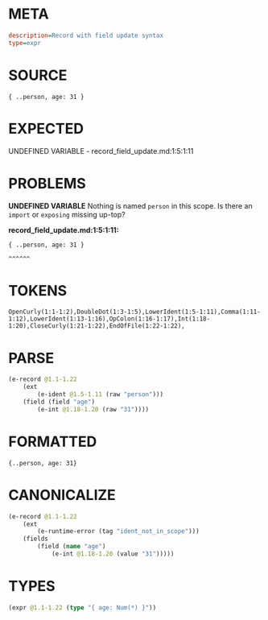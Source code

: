 # META
~~~ini
description=Record with field update syntax
type=expr
~~~
# SOURCE
~~~roc
{ ..person, age: 31 }
~~~
# EXPECTED
UNDEFINED VARIABLE - record_field_update.md:1:5:1:11
# PROBLEMS
**UNDEFINED VARIABLE**
Nothing is named `person` in this scope.
Is there an `import` or `exposing` missing up-top?

**record_field_update.md:1:5:1:11:**
```roc
{ ..person, age: 31 }
```
    ^^^^^^


# TOKENS
~~~zig
OpenCurly(1:1-1:2),DoubleDot(1:3-1:5),LowerIdent(1:5-1:11),Comma(1:11-1:12),LowerIdent(1:13-1:16),OpColon(1:16-1:17),Int(1:18-1:20),CloseCurly(1:21-1:22),EndOfFile(1:22-1:22),
~~~
# PARSE
~~~clojure
(e-record @1.1-1.22
	(ext
		(e-ident @1.5-1.11 (raw "person")))
	(field (field "age")
		(e-int @1.18-1.20 (raw "31"))))
~~~
# FORMATTED
~~~roc
{..person, age: 31}
~~~
# CANONICALIZE
~~~clojure
(e-record @1.1-1.22
	(ext
		(e-runtime-error (tag "ident_not_in_scope")))
	(fields
		(field (name "age")
			(e-int @1.18-1.20 (value "31")))))
~~~
# TYPES
~~~clojure
(expr @1.1-1.22 (type "{ age: Num(*) }"))
~~~
